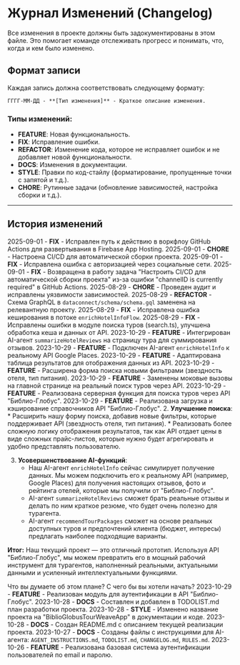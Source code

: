 # Журнал Изменений (Changelog)

Все изменения в проекте должны быть задокументированы в этом файле. Это помогает команде отслеживать прогресс и понимать, что, когда и кем было изменено.

## Формат записи

Каждая запись должна соответствовать следующему формату:

`ГГГГ-ММ-ДД - **[Тип изменения]** - Краткое описание изменения.`

### Типы изменений:

*   **FEATURE**: Новая функциональность.
*   **FIX**: Исправление ошибки.
*   **REFACTOR**: Изменение кода, которое не исправляет ошибок и не добавляет новой функциональности.
*   **DOCS**: Изменения в документации.
*   **STYLE**: Правки по код-стайлу (форматирование, пропущенные точки с запятой и т.д.).
*   **CHORE**: Рутинные задачи (обновление зависимостей, настройка сборки и т.д.).

---

## История изменений

2025-09-01 - **FIX** - Исправлен путь к действию в воркфлоу GitHub Actions для развертывания в Firebase App Hosting.
2025-09-01 - **CHORE** - Настроена CI/CD для автоматической сборки проекта.
2025-09-01 - **FIX** - Исправлена ошибка с авторизацией через социальные сети.
2025-09-01 - **FIX** - Возвращена в работу задача "Настроить CI/CD для автоматической сборки проекта" из-за ошибки "channelID is currently required" в GitHub Actions.
2025-08-29 - **CHORE** - Проведен аудит и исправлены уязвимости зависимостей.
2025-08-29 - **REFACTOR** - Схема GraphQL в `dataconnect/schema/schema.gql` заменена на релевантную проекту.
2025-08-29 - **FIX** - Исправлена ошибка кеширования в потоке `enrichHotelInfoFlow`.
2025-08-29 - **FIX** - Исправлены ошибки в модуле поиска туров (search.ts), улучшена обработка кеша и данных от API.
2023-10-29 - **FEATURE** - Интегрирован AI-агент `summarizeHotelReviews` на страницу тура для суммирования отзывов.
2023-10-29 - **FEATURE** - Подключен AI-агент `enrichHotelInfo` к реальному API Google Places.
2023-10-29 - **FEATURE** - Адаптирована таблица результатов для отображения данных из API.
2023-10-29 - **FEATURE** - Расширена форма поиска новыми фильтрами (звездность отеля, тип питания).
2023-10-29 - **FEATURE** - Заменены моковые вызовы на главной странице на реальный поиск туров через API.
2023-10-29 - **FEATURE** - Реализована серверная функция для поиска туров через API "Библио-Глобус".
2023-10-29 - **FEATURE** - Реализована загрузка и кэширование справочников API "Библио-Глобус".
2.  **Улучшение поиска**:
    *   Расширить нашу форму поиска, добавив новые фильтры, которые поддерживает API (звездность отеля, тип питания).
    *   Реализовать более сложную логику отображения результатов, так как API отдает цены в виде сложных прайс-листов, которые нужно будет агрегировать и удобно представлять пользователю.

3.  **Усовершенствование AI-функций**:
    *   Наш AI-агент `enrichHotelInfo` сейчас симулирует получение данных. Мы можем подключить его к реальному API (например, Google Places) для получения настоящих отзывов, фото и рейтинга отелей, которые мы получили от "Библио-Глобус".
    *   AI-агент `summarizeHotelReviews` сможет брать реальные отзывы и делать по ним краткое резюме, что будет очень полезно для турагента.
    *   AI-агент `recommendTourPackages` сможет на основе реальных доступных туров и предпочтений клиента (бюджет, интересы) предлагать наиболее подходящие варианты.

**Итог:** Наш текущий проект — это отличный прототип. Используя API "Библио-Глобус", мы можем превратить его в мощный рабочий инструмент для турагентов, наполненный реальными, актуальными данными и усиленный интеллектуальными функциями.

Что вы думаете об этом плане? С чего бы вы хотели начать?
2023-10-29 - **FEATURE** - Реализован модуль для аутентификации в API "Библио-Глобус".
2023-10-28 - **DOCS** - Составлен и добавлен в TODOLIST.md план разработки проекта.
2023-10-28 - **STYLE** - Изменено название проекта на "BiblioGlobusTourWeaveApp" в документации и коде.
2023-10-28 - **DOCS** - Создан README.md с описанием текущей реализации проекта.
2023-10-27 - **DOCS** - Созданы файлы с инструкциями для AI-агента: `AGENT_INSTRUCTIONS.md`, `TODOLIST.md`, `CHANGELOG.md`, `RULES.md`.
2023-10-26 - **FEATURE** - Реализована базовая система аутентификации пользователей по email и паролю.
